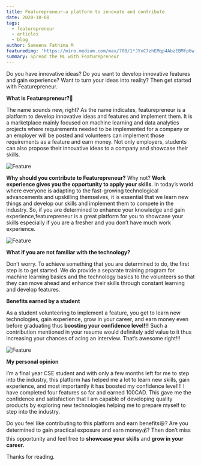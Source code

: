 ```yaml
---
title: Featurepreneur-a platform to innovate and contribute
date: 2020-10-08
tags: 
  - featurepreneur
  - articles
  - blog
author: Sameena Fathima M
featuredimg: 'https://miro.medium.com/max/700/1*JYxC7zhEMqp4AbzEBMfp6w.jpeg'
summary: Spread the ML with Featurepreneur
---
```


Do you have innovative ideas? Do you want to develop innovative features and gain experience? Want to turn your ideas into reality? Then get started with Featurepreneur.

**What is Featurepreneur?🤔**

The name sounds new, right? As the name indicates, featurepreneur is a platform to develop innovative ideas and features and implement them. It is a marketplace mainly focused on machine learning and data analytics projects where requirements needed to be implemented for a company or an employer will be posted and volunteers can implement those requirements as a feature and earn money. Not only employers, students can also propose their innovative ideas to a company and showcase their skills.

![Feature](https://miro.medium.com/max/700/1*B5s5EbBW-jXsd1pxnAH5ZQ.jpeg)

**Why should you contribute to Featurepreneur?**
Why not? **Work experience gives you the opportunity to apply your skills**. In today’s world where everyone is adapting to the fast-growing technological advancements and upskilling themselves, it is essential that we learn new things and develop our skills and implement them to compete in the industry. So, if you are determined to enhance your knowledge and gain experience,featurepreneur is a great platform for you to showcase your skills especially if you are a fresher and you don’t have much work experience.

![Feature](https://miro.medium.com/max/190/1*9rFmRpYu-l36Ji9fNZ-v_g.jpeg)

**What if you are not familiar with the technology?**

Don’t worry. To achieve something that you are determined to do, the first step is to get started. We do provide a separate training program for machine learning basics and the technology basics to the volunteers so that they can move ahead and enhance their skills through constant learning and develop features.

**Benefits earned by a student**

As a student volunteering to implement a feature, you get to learn new technologies, gain experience, grow in your career, and earn money even before graduating thus **boosting your confidence level!!!** Such a contribution mentioned in your resume would definitely add value to it thus increasing your chances of acing an interview. That’s awesome right!!!

![Feature](https://miro.medium.com/max/300/1*oVa6kqonvMtARUNDaZCmUg.png)

**My personal opinion**

I’m a final year CSE student and with only a few months left for me to step into the industry, this platform has helped me a lot to learn new skills, gain experience, and most importantly it has boosted my confidence level!!! I have completed four features so far and earned 100CAD. This gave me the confidence and satisfaction that I am capable of developing quality products by exploring new technologies helping me to prepare myself to step into the industry.

Do you feel like contributing to this platform and earn benefits😃? Are you determined to gain practical exposure and earn money💰? Then don’t miss this opportunity and feel free to **showcase your skills** and **grow in your career.**

Thanks for reading.